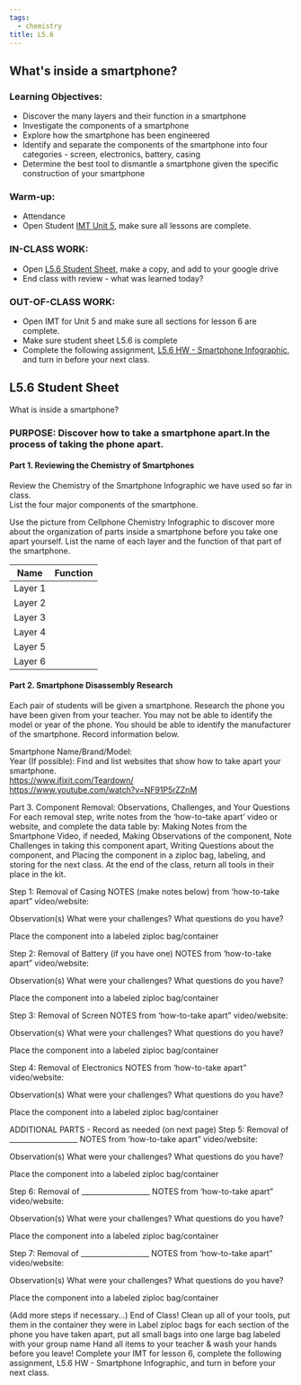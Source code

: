 ```yaml
---
tags: 
  - chemistry
title: L5.6
---
```


## What's inside a smartphone?

### Learning Objectives: 

-   Discover the many layers and their function in a smartphone
-   Investigate the components of a smartphone
-   Explore how the smartphone has been engineered 
-   Identify and separate the components of the smartphone into four categories - screen, electronics, battery, casing  
-   Determine the best tool to dismantle a smartphone given the specific construction of your smartphone 

### Warm-up: 

-   Attendance 
-   Open Student [IMT Unit 5](https://docs.google.com/document/d/127j--zXw26zFZ2Y4GYNWMNp93Gyq57Ew/edit?usp=sharing&ouid=101610972662753304413&rtpof=true&sd=true), make sure all lessons are complete.   

### IN-CLASS WORK:

-   Open [L5.6 Student Sheet](https://docs.google.com/document/d/1pbf2iq3sb-PUej61E494YHynrWiRPtS787QYIbKVKgw/edit?usp=sharing), make a copy, and add to your google drive
-   End class with review - what was learned today?

### OUT-OF-CLASS WORK:

-   Open IMT for Unit 5 and make sure all sections for lesson 6 are complete. 
-   Make sure student sheet L5.6 is complete 
-   Complete the following assignment, [L5.6 HW - Smartphone Infographic](https://docs.google.com/document/d/1ejlRzS5TRMuCTjfOAuXLmlNx2imODisQup7urK415i4/edit?usp=sharing), and turn in before your next class.

## L5.6 Student Sheet

What is inside a smartphone?


### PURPOSE:  Discover how to take a smartphone apart.In the process of taking the phone apart.

#### Part 1. Reviewing the Chemistry of Smartphones
Review the Chemistry of the Smartphone Infographic we have used so far in class.  
List the four major components of the smartphone.



Use the picture from Cellphone Chemistry Infographic to discover more about the organization of parts inside a smartphone before you take one apart yourself. 
List the name of each layer and the function of that part of the smartphone.

| Name    | Function |
| ------- | -------- |
| Layer 1 |          |
| Layer 2 |          |
| Layer 3 |          |
| Layer 4 |          |
| Layer 5 |          |
| Layer 6 |          |


#### Part 2. Smartphone Disassembly Research
Each pair of students will be given a smartphone. Research the phone you have been given from your teacher. You may not be able to identify the model or year of the phone. You should be able to identify the manufacturer of the smartphone. Record information below.

Smartphone Name/Brand/Model:  
Year (If possible): 
Find and list websites that show how to take apart your smartphone.  
https://www.ifixit.com/Teardown/  
https://www.youtube.com/watch?v=NF91P5rZZnM


Part 3.  Component Removal: Observations, Challenges, and Your Questions
For each removal step, write notes from the ‘how-to-take apart’ video or website, and complete the data table by:
Making Notes from the Smartphone Video, if needed,
Making Observations of the component,
Note Challenges in taking this component apart,
Writing Questions about the component, and
Placing the component in a ziploc bag, labeling, and storing for the next class. At the end of the class, return all tools in their place in the kit.
 

Step 1: Removal of Casing
NOTES (make notes below) from ‘how-to-take apart” video/website:  





Observation(s)
What were your challenges?
What questions do you have?











Place the component into a labeled ziploc bag/container

 






Step 2: Removal of Battery (if you have one) 
NOTES from ‘how-to-take apart” video/website: 





Observation(s)
What were your challenges?
What questions do you have?






Place the component into a labeled ziploc bag/container


Step 3: Removal of Screen
NOTES from ‘how-to-take apart” video/website:  





Observation(s)
What were your challenges?
What questions do you have?






Place the component into a labeled ziploc bag/container


Step 4: Removal of Electronics
NOTES from ‘how-to-take apart” video/website:




  
Observation(s)
What were your challenges?
What questions do you have?






Place the component into a labeled ziploc bag/container



ADDITIONAL PARTS - Record as needed (on next page)
Step 5: Removal of ___________________
NOTES from ‘how-to-take apart” video/website:



Observation(s)
What were your challenges?
What questions do you have?






Place the component into a labeled ziploc bag/container


Step 6: Removal of ___________________
NOTES from ‘how-to-take apart” video/website: 



Observation(s)
What were your challenges?
What questions do you have?






Place the component into a labeled ziploc bag/container


Step 7: Removal of ___________________
NOTES from ‘how-to-take apart” video/website: 



Observation(s)
What were your challenges?
What questions do you have?






Place the component into a labeled ziploc bag/container


(Add more steps if necessary…)
End of Class!
Clean up all of your tools, put them in the container they were in
Label ziploc bags for each section of the phone you have taken apart, put all small bags into one large bag labeled with your group name
Hand all items to your teacher & wash your hands before you leave!
Complete your IMT for lesson 6, complete the following assignment, L5.6 HW - Smartphone Infographic, and turn in before your next class. 

